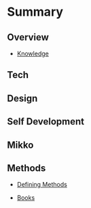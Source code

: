 # Summary

## Overview

* [Knowledge](README.md)

## Tech

## Design

## Self Development

## Mikko

## Methods

* [Defining Methods](methods.md)

* [Books](books.md)
